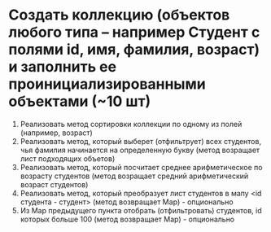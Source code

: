 # Создать коллекцию (объектов любого типа – например Студент с полями id, имя, фамилия, возраст) и заполнить ее проинициализированными объектами (~10 шт) 
  
1. Реализовать метод сортировки коллекции по одному из полей (например, возраст) 
2. Реализовать метод, который выберет (отфильтрует) всех студентов, чья фамилия начинается на определенную букву (метод возращает лист подходящих объетов) 
3. Реализовать метод, который посчитает среднее арифметическое по возрасту студентов (метод возращает средний арифметический возраст студентов) 
4. Реализовать метод, который преобразует лист студентов в мапу <id студента - студент> (метод возвращает Map) - опционально 
5. Из Map предыдущего пункта отобрать (отфильтровать) студентов, id которых больше 100 (метод возвращает Map) - опционально 
